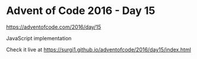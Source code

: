 # Advent of Code 2016 - Day 15

https://adventofcode.com/2016/day/15

JavaScript implementation

Check it live at https://surgi1.github.io/adventofcode/2016/day15/index.html